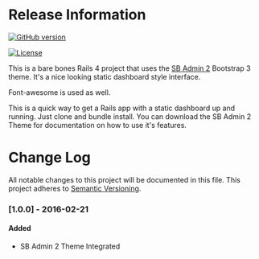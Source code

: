 # Release Information

[![GitHub version](https://badge.fury.io/gh/anik3tra0%2Fsb-admin-2-rails-ready.svg)](https://badge.fury.io/gh/anik3tra0%2Fsb-admin-2-rails-ready)

[![License](http://img.shields.io/:license-mit-blue.svg?style=flat-square)](http://anik3tra0.mit-license.org)

This is a bare bones Rails 4 project that uses the [SB Admin 2](http://startbootstrap.com/template-overviews/sb-admin-2/) Bootstrap 3 theme. It's a nice looking static dashboard style interface. 

Font-awesome is used as well.

This is a quick way to get a Rails app with a static dashboard up and running. Just clone and bundle install. You can download the SB Admin 2 Theme for documentation on how to use it's features.

# Change Log
All notable changes to this project will be documented in this file.
This project adheres to [Semantic Versioning](http://semver.org/).

### [1.0.0] - 2016-02-21
#### Added

- SB Admin 2 Theme Integrated
